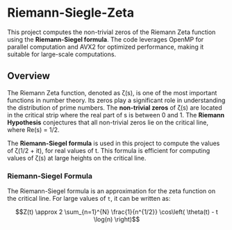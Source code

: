 # Riemann-Siegle-Zeta
This project computes the non-trivial zeros of the Riemann Zeta function using the **Riemann-Siegel formula**. The code leverages OpenMP for parallel computation and AVX2 for optimized performance, making it suitable for large-scale computations.

## Overview

The Riemann Zeta function, denoted as ζ(s), is one of the most important functions in number theory. Its zeros play a significant role in understanding the distribution of prime numbers. The **non-trivial zeros** of ζ(s) are located in the critical strip where the real part of s is between 0 and 1. The **Riemann Hypothesis** conjectures that all non-trivial zeros lie on the critical line, where Re(s) = 1/2.

The **Riemann-Siegel formula** is used in this project to compute the values of ζ(1/2 + it), for real values of t. This formula is efficient for computing values of ζ(s) at large heights on the critical line.

### Riemann-Siegel Formula

The Riemann-Siegel formula is an approximation for the zeta function on the critical line. For large values of `t`, it can be written as:
```math
Z(t) \approx 2 \sum_{n=1}^{N} \frac{1}{n^{1/2}} \cos\left( \theta(t) - t \log(n) \right)
```
